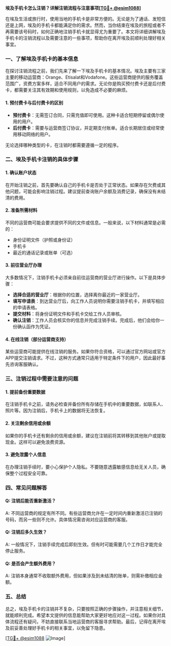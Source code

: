 **埃及手机卡怎么注销？详解注销流程与注意事项[[TG💪+ @esim1088](https://t.me/s/esim1088)]**

在埃及生活或旅行时，使用当地的手机卡是非常方便的。无论是为了通话、发短信还是上网，埃及的手机卡都能满足你的需求。然而，当你结束在埃及的旅程或者不再需要该号码时，如何正确地注销手机卡就显得尤为重要了。本文将详细讲解埃及手机卡的注销流程以及需要注意的一些事项，帮助你在离开埃及前顺利处理好相关事宜。

### 一、了解埃及手机卡的基本信息

在探讨注销流程之前，我们先来了解一下埃及手机卡的基本情况。埃及主要有三家主要的移动运营商：Orange、Etisalat和Vodafone。这些运营商提供的服务覆盖范围广，资费方案多样，适合不同用户的需求。无论你是购买预付费卡还是后付费卡，都需要关注其有效期和使用规则，以免造成不必要的麻烦。

#### 1. 预付费卡与后付费卡的区别
- **预付费卡**：无需签订合同，只需充值即可使用。这种卡适合短期停留或偶尔使用的用户。
- **后付费卡**：需要与运营商签订协议，并定期支付账单。适合长期居住或经常使用移动网络的用户。

无论选择哪种类型的卡，在注销时都需要遵循一定的程序。

### 二、埃及手机卡注销的具体步骤

#### 1. 确认账户状态
在开始注销之前，首先要确认自己的手机卡是否处于正常状态。如果存在欠费或其他问题，可能会影响注销过程。建议提前查询账户余额及消费记录，确保没有未结清的费用。

#### 2. 准备所需材料
不同的运营商可能会要求提供不同的文件或信息。一般来说，以下材料通常是必需的：
- 身份证明文件（护照或身份证）
- 手机卡
- 最近的通话记录或账单（可选）

#### 3. 前往营业厅办理
大多数情况下，注销手机卡必须亲自前往运营商的营业厅进行操作。以下是具体步骤：
- **选择合适的营业厅**：根据你的位置，选择离你最近的一家营业厅。
- **填写申请表**：到达营业厅后，向工作人员说明你需要注销手机卡，并填写相应的申请表格。
- **提交材料**：将身份证明文件和手机卡交给工作人员审核。
- **确认注销**：工作人员会核实你的信息并完成注销手续。完成后，他们会给你一份确认函作为凭证。

#### 4. 在线注销（部分运营商支持）
某些运营商可能提供在线注销的服务。如果你符合资格，可以通过官方网站或官方APP提交注销请求。不过，这种方式通常只适用于特定条件下的用户，因此最好事先咨询客服确认。

### 三、注销过程中需要注意的问题

#### 1. 提前备份重要数据
在注销手机卡之前，请务必检查并备份所有存储在手机中的重要数据，如联系人、照片等。因为注销后，手机卡上的数据将无法恢复。

#### 2. 关注剩余信用或余额
如果你的手机卡还有剩余的信用或余额，建议在注销前将其转移到其他账户或提取现金。这样可以避免浪费资源。

#### 3. 避免泄露个人信息
在办理注销手续时，要小心保护个人隐私。不要随意透露敏感信息给无关人员，确保整个过程安全可靠。

### 四、常见问题解答

#### Q: 注销后能否重新激活？
A: 不同运营商的规定有所不同。有些运营商允许在一定时间内重新激活已注销的号码，而另一些则不允许。具体情况需咨询对应运营商的客服。

#### Q: 注销后多久生效？
A: 一般情况下，注销手续完成后即刻生效。但有时可能需要几个工作日才能完全停止服务。

#### Q: 是否会产生额外费用？
A: 注销本身通常不收取额外费用，但如果涉及到未结清的账单，则需补缴相应金额。

### 五、总结

总之，埃及手机卡的注销并不复杂，只要按照正确的步骤操作，并注意相关细节，就能顺利完成。希望本文提供的信息能帮助大家更好地应对这一过程。如果你对具体流程还有疑问，不妨直接联系当地运营商的客服寻求帮助。最后，记得在离开埃及前妥善处理好手机卡的相关事宜，以免留下隐患。

[[TG💪+ @esim1088](https://t.me/s/esim1088) ![Image](https://i.postimg.cc/4NQfJmqS/Snipaste-2025-05-13-00-14-12.png)]